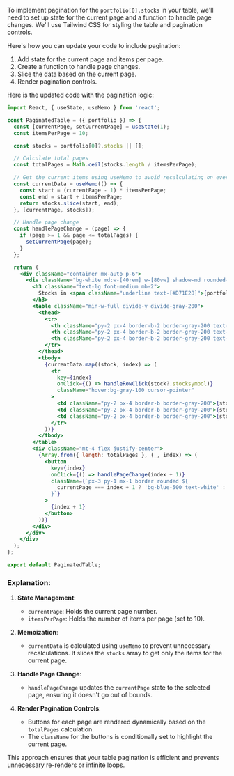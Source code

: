 
To implement pagination for the `portfolio[0].stocks` in your table, we'll need to set up state for the current page and a function to handle page changes. We'll use Tailwind CSS for styling the table and pagination controls.

Here's how you can update your code to include pagination:

1. Add state for the current page and items per page.
2. Create a function to handle page changes.
3. Slice the data based on the current page.
4. Render pagination controls.

Here is the updated code with the pagination logic:

```jsx
import React, { useState, useMemo } from 'react';

const PaginatedTable = ({ portfolio }) => {
  const [currentPage, setCurrentPage] = useState(1);
  const itemsPerPage = 10;

  const stocks = portfolio[0]?.stocks || [];

  // Calculate total pages
  const totalPages = Math.ceil(stocks.length / itemsPerPage);

  // Get the current items using useMemo to avoid recalculating on every render
  const currentData = useMemo(() => {
    const start = (currentPage - 1) * itemsPerPage;
    const end = start + itemsPerPage;
    return stocks.slice(start, end);
  }, [currentPage, stocks]);

  // Handle page change
  const handlePageChange = (page) => {
    if (page >= 1 && page <= totalPages) {
      setCurrentPage(page);
    }
  };

  return (
    <div className="container mx-auto p-6">
      <div className="bg-white md:w-[40rem] w-[80vw] shadow-md rounded-lg p-4">
        <h3 className="text-lg font-medium mb-2">
          Stocks in <span className="underline text-[#D71E28]">{portfolio[0]?.name}</span>
        </h3>
        <table className="min-w-full divide-y divide-gray-200">
          <thead>
            <tr>
              <th className="py-2 px-4 border-b-2 border-gray-200 text-left leading-tight">Stock Symbol</th>
              <th className="py-2 px-4 border-b-2 border-gray-200 text-left leading-tight">Stock Price</th>
              <th className="py-2 px-4 border-b-2 border-gray-200 text-left leading-tight">Percentage</th>
            </tr>
          </thead>
          <tbody>
            {currentData.map((stock, index) => (
              <tr
                key={index}
                onClick={() => handleRowClick(stock?.stocksymbol)}
                className="hover:bg-gray-100 cursor-pointer"
              >
                <td className="py-2 px-4 border-b border-gray-200">{stock?.stocksymbol}</td>
                <td className="py-2 px-4 border-b border-gray-200">{stock?.closingprice}</td>
                <td className="py-2 px-4 border-b border-gray-200">{stock?.allocation}</td>
              </tr>
            ))}
          </tbody>
        </table>
        <div className="mt-4 flex justify-center">
          {Array.from({ length: totalPages }, (_, index) => (
            <button
              key={index}
              onClick={() => handlePageChange(index + 1)}
              className={`px-3 py-1 mx-1 border rounded ${
                currentPage === index + 1 ? 'bg-blue-500 text-white' : 'bg-white text-gray-700'
              }`}
            >
              {index + 1}
            </button>
          ))}
        </div>
      </div>
    </div>
  );
};

export default PaginatedTable;
```

### Explanation:

1. **State Management**:
   - `currentPage`: Holds the current page number.
   - `itemsPerPage`: Holds the number of items per page (set to 10).

2. **Memoization**:
   - `currentData` is calculated using `useMemo` to prevent unnecessary recalculations. It slices the `stocks` array to get only the items for the current page.

3. **Handle Page Change**:
   - `handlePageChange` updates the `currentPage` state to the selected page, ensuring it doesn't go out of bounds.

4. **Render Pagination Controls**:
   - Buttons for each page are rendered dynamically based on the `totalPages` calculation.
   - The `className` for the buttons is conditionally set to highlight the current page.

This approach ensures that your table pagination is efficient and prevents unnecessary re-renders or infinite loops.
